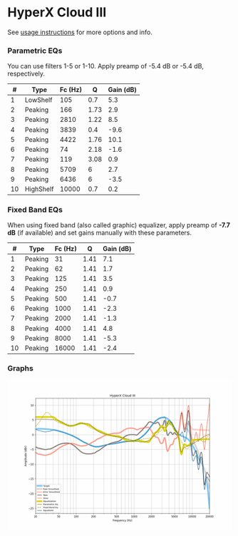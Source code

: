 # HyperX Cloud III
See [usage instructions](https://github.com/jaakkopasanen/AutoEq#usage) for more options and info.

### Parametric EQs
You can use filters 1-5 or 1-10. Apply preamp of -5.4 dB or -5.4 dB, respectively.

|   # | Type      |   Fc (Hz) |    Q |   Gain (dB) |
|-----|-----------|-----------|------|-------------|
|   1 | LowShelf  |       105 | 0.7  |         5.3 |
|   2 | Peaking   |       166 | 1.73 |         2.9 |
|   3 | Peaking   |      2810 | 1.22 |         8.5 |
|   4 | Peaking   |      3839 | 0.4  |        -9.6 |
|   5 | Peaking   |      4422 | 1.76 |        10.1 |
|   6 | Peaking   |        74 | 2.18 |        -1.6 |
|   7 | Peaking   |       119 | 3.08 |         0.9 |
|   8 | Peaking   |      5709 | 6    |         2.7 |
|   9 | Peaking   |      6436 | 6    |        -3.5 |
|  10 | HighShelf |     10000 | 0.7  |         0.2 |

### Fixed Band EQs
When using fixed band (also called graphic) equalizer, apply preamp of **-7.7 dB** (if available) and set gains manually with these parameters.

|   # | Type    |   Fc (Hz) |    Q |   Gain (dB) |
|-----|---------|-----------|------|-------------|
|   1 | Peaking |        31 | 1.41 |         7.1 |
|   2 | Peaking |        62 | 1.41 |         1.7 |
|   3 | Peaking |       125 | 1.41 |         3.5 |
|   4 | Peaking |       250 | 1.41 |         0.9 |
|   5 | Peaking |       500 | 1.41 |        -0.7 |
|   6 | Peaking |      1000 | 1.41 |        -2.3 |
|   7 | Peaking |      2000 | 1.41 |        -1.3 |
|   8 | Peaking |      4000 | 1.41 |         4.8 |
|   9 | Peaking |      8000 | 1.41 |        -5.3 |
|  10 | Peaking |     16000 | 1.41 |        -2.4 |

### Graphs
![](./HyperX%20Cloud%20III.png)
